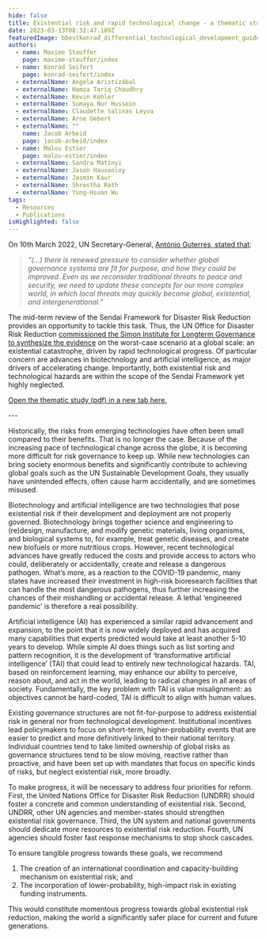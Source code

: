 ```yaml
---
hide: false
title: Existential risk and rapid technological change - a thematic study for UNDRR
date: 2023-03-13T08:32:47.189Z
featuredImage: bbestkonrad_differential_technological_development_guided_by_a_diver_de39469d-dcc5-4250-b9ea-ddfbc3846f38.png
authors:
  - name: Maxime Stauffer
    page: maxime-stauffer/index
  - name: Konrad Seifert
    page: konrad-seifert/index
  - externalName: Angela Aristizábal
  - externalName: Hamza Tariq Chaudhry
  - externalName: Kevin Kohler
  - externalName: Sumaya Nur Hussein
  - externalName: Claudette Salinas Leyva
  - externalName: Arne Gebert
  - externalName: ""
    name: Jacob Arbeid
    page: jacob-arbeid/index
  - name: Malou Estier
    page: malou-estier/index
  - externalName: Sandra Matinyi
  - externalName: Jason Hausenloy
  - externalName: Jasmin Kaur
  - externalName: Shrestha Rath
  - externalName: Yung-Hsuan Wu
tags:
  - Resources
  - Publications
isHighlighted: false
---
```

On 10th March 2022, UN Secretary-General, [António Guterres, stated that](https://reliefweb.int/report/world/climate-crisis-past-point-no-return-secretary-general-says-listing-global-threats):

> *“(...) there is renewed pressure to consider whether global governance systems are fit for purpose, and how they could be improved. Even as we reconsider traditional threats to peace and security, we need to update these concepts for our more complex world, in which local threats may quickly become global, existential, and intergenerational.”*

The mid-term review of the Sendai Framework for Disaster Risk Reduction provides an opportunity to tackle this task. Thus, the UN Office for Disaster Risk Reduction [commissioned the Simon Institute for Longterm Governance to synthesize the evidence](https://sendaiframework-mtr.undrr.org/publication/thematic-study-existential-risk-and-rapid-technological-change-advancing-risk-informed) on the worst-case scenario at a global scale: an existential catastrophe, driven by rapid technological progress. Of particular concern are advances in biotechnology and artificial intelligence, as major drivers of accelerating change. Importantly, both existential risk and technological hazards are within the scope of the Sendai Framework yet highly neglected.

[Open the thematic study (pdf) in a new tab here.](https://drive.google.com/file/d/1727WOJXMp0zExBVB91YbtVdO_7oqIctV/view)

\---

Historically, the risks from emerging technologies have often been small compared to their benefits. That is no longer the case. Because of the increasing pace of technological change across the globe, it is becoming more difficult for risk governance to keep up. While new technologies can bring society enormous benefits and significantly contribute to achieving global goals such as the UN Sustainable Development Goals, they usually have unintended effects, often cause harm accidentally, and are sometimes misused.

Biotechnology and artificial intelligence are two technologies that pose existential risk if their development and deployment are not properly governed. Biotechnology brings together science and engineering to (re)design, manufacture, and modify genetic materials, living organisms, and biological systems to, for example, treat genetic diseases, and create new biofuels or more nutritious crops. However, recent technological advances have greatly reduced the costs and provide access to actors who could, deliberately or accidentally, create and release a dangerous pathogen. What’s more, as a reaction to the COVID-19 pandemic, many states have increased their investment in high-risk bioresearch facilities that can handle the most dangerous pathogens, thus further increasing the chances of their mishandling or accidental release. A lethal ‘engineered pandemic’ is therefore a real possibility.

Artificial intelligence (AI) has experienced a similar rapid advancement and expansion, to the point that it is now widely deployed and has acquired many capabilities that experts predicted would take at least another 5-10 years to develop. While simple AI does things such as list sorting and pattern recognition, it is the development of ‘transformative artificial intelligence’ (TAI) that could lead to entirely new technological hazards. TAI, based on reinforcement learning, may enhance our ability to perceive, reason about, and act in the world, leading to radical changes in all areas of society. Fundamentally, the key problem with TAI is value misalignment: as objectives cannot be hard-coded, TAI is difficult to align with human values.

Existing governance structures are not fit-for-purpose to address existential risk in general nor from technological development. Institutional incentives lead policymakers to focus on short-term, higher-probability events that are easier to predict and more definitively linked to their national territory. Individual countries tend to take limited ownership of global risks as governance structures tend to be slow moving, reactive rather than proactive, and have been set up with mandates that focus on specific kinds of risks, but neglect existential risk, more broadly.

To make progress, it will be necessary to address four priorities for reform. First, the United Nations Office for Disaster Risk Reduction (UNDRR) should foster a concrete and common understanding of existential risk. Second, UNDRR, other UN agencies and member-states should strengthen existential risk governance. Third, the UN system and national governments should dedicate more resources to existential risk reduction. Fourth, UN agencies should foster fast response mechanisms to stop shock cascades.

To ensure tangible progress towards these goals, we recommend 

1. The creation of an international coordination and capacity-building mechanism on existential risk; and
2. The incorporation of lower-probability, high-impact risk in existing funding instruments.

This would constitute momentous progress towards global existential risk reduction, making the world a significantly safer place for current and future generations.